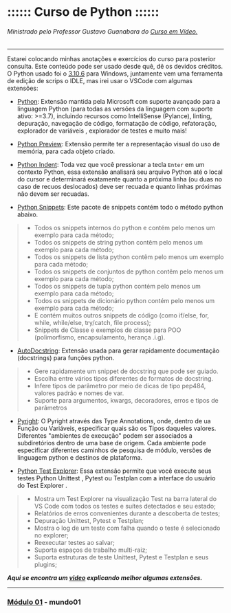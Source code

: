 # :::::: Curso de Python ::::::
###### Ministrado pelo Professor Gustavo Guanabara do [Curso em Vídeo.](https://www.youtube.com/watch?v=S9uPNppGsGo&list=PLHz_AreHm4dlKP6QQCekuIPky1CiwmdI6&index=1)
---

Estarei colocando minhas anotações e exercícios do curso para posterior consulta. Este conteúdo pode ser usado desde quê, dê os devidos créditos.
O Python usado foi o [3.10.6](https://www.python.org/downloads/) para Windows, juntamente vem uma ferramenta de edição de scrips o IDLE, mas irei usar o VSCode com algumas extensões:

* [Python](https://marketplace.visualstudio.com/items?itemName=dongli.python-preview&ssr=false#qna): Extensão mantida pela Microsoft com suporte avançado para a linguagem Python (para todas as versões da linguagem com suporte ativo: >=3.7), incluindo recursos como IntelliSense (Pylance), linting, depuração, navegação de código, formatação de código, refatoração, explorador de variáveis , explorador de testes e muito mais!

* [Python Preview](https://marketplace.visualstudio.com/items?itemName=dongli.python-preview&ssr=false#overview): Extensão permite ter a representação visual do uso de memória, para cada objeto criado.

* [Python Indent](https://marketplace.visualstudio.com/items?itemName=KevinRose.vsc-python-indent): Toda vez que você pressionar a tecla `Enter` em um contexto Python, essa extensão analisará seu arquivo Python até o local do cursor e determinará exatamente quanto a próxima linha (ou duas no caso de recuos deslocados) deve ser recuada e quanto linhas próximas não devem ser recuadas.

* [Python Snippets](https://marketplace.visualstudio.com/items?itemName=frhtylcn.pythonsnippets): Este pacote de snippets contém todo o método python abaixo.
> * Todos os snippets internos do python e contém pelo menos um exemplo para cada método;
> * Todos os snippets de string python contêm pelo menos um exemplo para cada método;
> * Todos os snippets de lista python contêm pelo menos um exemplo para cada método;
> * Todos os snippets de conjuntos de python contêm pelo menos um exemplo para cada método;
> * Todos os snippets de tupla python contém pelo menos um exemplo para cada método;
> * Todos os snippets de dicionário python contém pelo menos um exemplo para cada método;
> * E contém muitos outros snippets de código (como if/else, for, while, while/else, try/catch, file process);
> * Snippets de Classe e exemplos de classe para POO (polimorfismo, encapsulamento, herança .i.g).

* [AutoDocstring](https://marketplace.visualstudio.com/items?itemName=njpwerner.autodocstring): Extensão usada para gerar rapidamente documentação (docstrings) para funções python.

> * Gere rapidamente um snippet de docstring que pode ser guiado.
> * Escolha entre vários tipos diferentes de formatos de docstring.
> * Infere tipos de parâmetro por meio de dicas de tipo pep484, valores padrão e nomes de var.
> * Suporte para argumentos, kwargs, decoradores, erros e tipos de parâmetros

* [Pyright](https://marketplace.visualstudio.com/items?itemName=ms-pyright.pyright): O Pyright através das Type Annotations, onde, dentro de ua Função ou Variáveis, especificar quais são os Tipos daqueles valores. Diferentes "ambientes de execução" podem ser associados a subdiretórios dentro de uma base de origem. Cada ambiente pode especificar diferentes caminhos de pesquisa de módulo, versões de linguagem python e destinos de plataforma.

* [Python Test Explorer](https://marketplace.visualstudio.com/items?itemName=LittleFoxTeam.vscode-python-test-adapter): Essa extensão permite que você execute seus testes Python Unittest , Pytest ou Testplan com a interface do usuário do Test Explorer .

> * Mostra um Test Explorer na visualização Test na barra lateral do VS Code com todos os testes e suítes detectados e seu estado;
> * Relatórios de erros convenientes durante a descoberta de testes;
> * Depuração Unittest, Pytest e Testplan;
> * Mostra o log de um teste com falha quando o teste é selecionado no explorer;
> * Reexecutar testes ao salvar;
> * Suporta espaços de trabalho multi-raiz;
> * Suporta estruturas de teste Unittest, Pytest e Testplan e seus plugins;

***Aqui se encontra um [video](https://www.youtube.com/playlist?list=PLPBRUoreTEqwc2wXm80knTChaeW9R10MM) explicando melhor algumas extensões.***

---

### [Módulo 01](https://github.com/MarckVinny/CursoPython/tree/Mod01-Mundo01/mundo01) - mundo01

